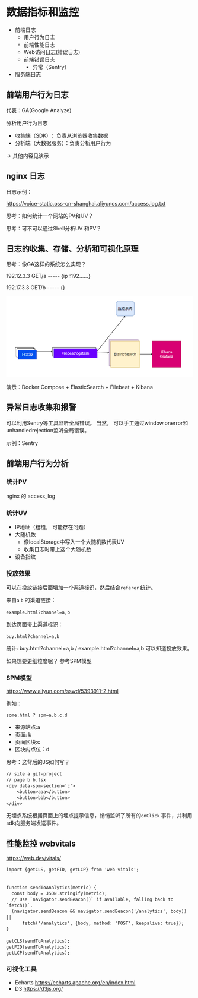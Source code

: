 # 数据指标和监控



- 前端日志
  - 用户行为日志
  - 前端性能日志
  - Web访问日志(错误日志)
  - 前端错误日志
    - 异常（Sentry）
- 服务端日志



## 前端用户行为日志

代表：GA(Google Analyze)

分析用户行为日志

- 收集端（SDK) ： 负责从浏览器收集数据
- 分析端（大数据服务）：负责分析用户行为

-> 其他内容见演示



## nginx 日志



日志示例：

https://voice-static.oss-cn-shanghai.aliyuncs.com/access.log.txt

思考：如何统计一个网站的PV和UV？ 

思考：可不可以通过Shell分析UV 和PV？



## 日志的收集、存储、分析和可视化原理



思考：像GA这样的系统怎么实现？

192.12.3.3 GET/a ----- {ip :192......}

192.17.3.3 GET/b ----- {}

![y](assets/image-20210928185232733.png)

演示：Docker Compose  + ElasticSearch + Filebeat + Kibana 



## 异常日志收集和报警

可以利用Sentry等工具监听全局错误。 当然， 可以手工通过window.onerror和unhandledrejection监听全局错误。 

示例：Sentry

## 前端用户行为分析



### 统计PV

nginx 的 access_log



### 统计UV

- IP地址（粗糙， 可能存在问题）
- 大随机数
  - 像localStorage中写入一个大随机数代表UV
  - 收集日志时带上这个大随机数
- 设备指纹



### 投放效果

可以在投放链接后面增加一个渠道标识，然后结合`referer` 统计。 

来自`a` `b` 的渠道链接：

`example.html?channel=a,b`

到达页面带上渠道标识：

`buy.html?channel=a,b` 



统计: buy.html?channel=a,b / example.html?channel=a,b 可以知道投放效果。 



如果想要更细粒度呢？ 参考SPM模型

### SPM模型

https://www.aliyun.com/sswd/5393911-2.html

例如：

```
some.html ? spm=a.b.c.d
```

- 来源站点:a
- 页面: b
- 页面区块:c
- 区块内点位：d

思考：这背后的JS如何写？

```tsx 
// site a git-project
// page b b.tsx
<div data-spm-section='c'>
    <button>aaa</button>
    <button>bbb</button>
</div>
```

无埋点系统根据页面上的埋点提示信息，悄悄监听了所有的`onClick` 事件，并利用sdk向服务端发送事件。

## 性能监控 webvitals

https://web.dev/vitals/

```tsx
import {getCLS, getFID, getLCP} from 'web-vitals';


function sendToAnalytics(metric) {
  const body = JSON.stringify(metric);
  // Use `navigator.sendBeacon()` if available, falling back to `fetch()`.
  (navigator.sendBeacon && navigator.sendBeacon('/analytics', body)) ||
      fetch('/analytics', {body, method: 'POST', keepalive: true});
}

getCLS(sendToAnalytics);
getFID(sendToAnalytics);
getLCP(sendToAnalytics);
```



### 可视化工具



- Echarts https://echarts.apache.org/en/index.html
- D3 https://d3js.org/

